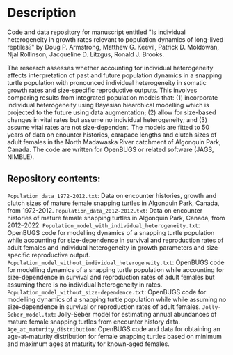 # Description

Code and data repository for manuscript entitled "Is individual heterogeneity in growth rates relevant to population dynamics of long-lived reptiles?" by Doug P. Armstrong, Matthew G. Keevil, Patrick D. Moldowan, Njal Rollinson, Jacqueline D. Litzgus, Ronald J. Brooks.

The research assesses whether accounting for individual heterogeneity affects interpretation of past and future population dynamics in a snapping turtle population with pronounced individual heterogeneity in somatic growth rates and size-specific reproductive outputs. This involves comparing results from integrated population models that: (1) incorporate individual heterogeneity using Bayesian hiearchical modelling which is projected to the future using data augmentation; (2) allow for size-based changes in vital rates but assume no individual heterogeneity; and (3) assume vital rates are not size-dependent. The models are fitted to 50 years of data on enounter histories, carapace lengths and clutch sizes of adult females in the North Madawaska River catchment of Algonquin Park, Canada. The code are written for OpenBUGS or related software (JAGS, NIMBLE).

## Repository contents:

`Population_data_1972-2012.txt`: Data on encounter histories, growth and clutch sizes of mature female snapping turtles in Algonquin Park, Canada, from 1972-2012.
`Population_data_2012-2012.txt`: Data on encounter histories of mature female snapping turtles in Algonquin Park, Canada, from 2012–2022.
`Population_model_with_individual_heterogeneity.txt`: OpenBUGS code for modelling dynamics of a snapping turtle population while accounting for size-dependence in survival and reproduction rates of adult females and individual heterogeneity in growth parameters and size-specific reproductive output.
`Population_model_without_individual_heterogeneity.txt`: OpenBUGS code for modelling dynamics of a snapping turtle population while accounting for size-dependence in survival and reproduction rates of adult females but assuming there is no individual heterogeneity in rates.
`Population_model_without_size-dependence.txt`: OpenBUGS code for modelling dynamics of a snapping turtle population while while assuming no size-dependence in survival or reproduction rates of adult females.
`Jolly-Seber_model.txt`: Jolly-Seber model for estimating annual abundances of mature female snapping turtles from encounter history data.
`Age_at_maturity_distribution`: OpenBUGS code and data for obtaining an age-at-maturity distribution for female snapping turtles based on minimum and maximum ages at maturity for known-aged females.
